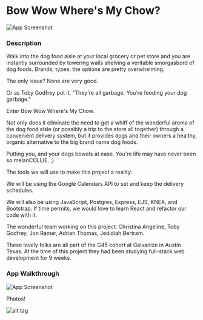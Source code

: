 # Bow Wow Where's My Chow?

![App Screenshot](https://github.com/JedidiahBertram/bwwmc/blob/master/assets/screenshots/Banner%20Image.png)



### Description

Walk into the dog food aisle at your local grocery or pet store and you
are instantly surrounded by towering walls shelving a veritable smorgasbord of
dog foods. Brands, types, the options are pretty overwhelming.

The only issue? None are very good.

Or as Toby Godfrey put it, "They're all garbage. You're feeding your dog garbage."

Enter Bow Wow Where's My Chow.

Not only does it eliminate the need to get a whiff of the wonderful aroma of the
dog food aisle (or possibly a trip to the store all together) through a convenient
delivery system, but it provides dogs and their owners a healthy, organic alternative to the big brand name dog foods.

Putting you, and your dogs bowels at ease. You're life may have never been so
melanCOLLIE. ;)

The tools we will use to make this project a reality:

We will be using the Google Calendars API to set and keep the delivery schedules.

We will also be using JavaScript, Postgres, Express, EJS, KNEX, and Bootstrap. If
time permits, we would love to learn React and refactor our code with it.

The wonderful team working on this project:
Christina Angeline, Toby Godfrey, Jon Ramer, Adrian Thomas, Jedidiah Bertram.

These lovely folks are all part of the G45 cohort at Galvanize in Austin Texas.
At the time of this project they had been studying full-stack web development for
9 weeks.

### App Walkthrough

![App Screenshot]()



Photos!

![alt tag](https://thumb.ibb.co/cYHaRQ/IMG_6834.jpg)
